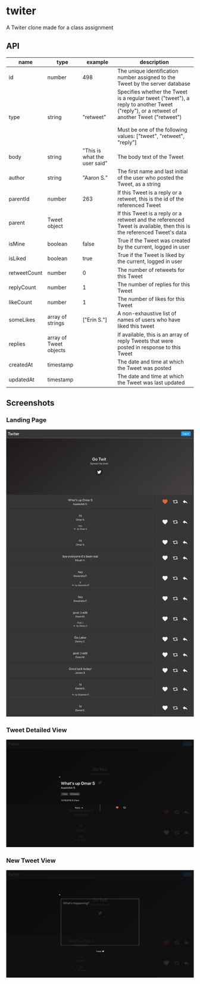 # twiter
A Twiter clone made for a class assignment

## API
|  name      |   type    |   example   |                description
-------------|-----------|-------------|---------------------------------------------
|    id      |  number   |     498     | The unique identification number assigned to the Tweet by the server database
|   type     |  string   |  "retweet"  | Specifies whether the Tweet is a regular tweet ("tweet"), a reply to another Tweet ("reply"), or a retweet of another Tweet ("retweet")<br /><br />Must be one of the following values: ["tweet", "retweet", "reply"]
|   body     |  string   | "This is what the user said" | The body text of the Tweet  |
   author    |  string   | "Aaron S."  | The first name and last initial of the user who posted the Tweet, as a string
  parentId   |  number   |     263     | If this Tweet is a reply or a retweet, this is the id of the referenced Tweet
|  parent    |  Tweet object |             | If this Tweet is a reply or a retweet and the referenced Tweet is available, then this is the referenced Tweet's data
|  isMine    |  boolean  |    false    | True if the Tweet was created by the current, logged in user
|  isLiked   |  boolean  |     true    | True if the Tweet is liked by the current, logged in user
retweetCount |  number   |      0      | The number of retweets for this Tweet
| replyCount |  number   |      1      | The number of replies for this Tweet
| likeCount  |  number   |      1      | The number of likes for this Tweet
| someLikes  | array of strings | ["Erin S."] | A non-exhaustive list of names of users who have liked this tweet
| replies    | array of Tweet objects |             | If available, this is an array of reply Tweets that were posted in response to this Tweet
| createdAt  | timestamp |             | The date and time at which the Tweet was posted
| updatedAt  | timestamp |             | The date and time at which the Tweet was last updated
    

## Screenshots
### Landing Page
![Landing Page](Screenshot_2019-12-20_0.png)

### Tweet Detailed View
![Tweet](Screenshot_2019-12-20_1.png)

### New Tweet View
![New Tweet](Screenshot_2019-12-20_2.png)